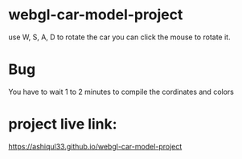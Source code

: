 # webgl-car-model-project
use W, S, A, D to rotate the car
you can click the mouse to rotate it.
# Bug
You have to wait 1 to 2 minutes to compile the cordinates and colors
# project live link:
https://ashiqul33.github.io/webgl-car-model-project

